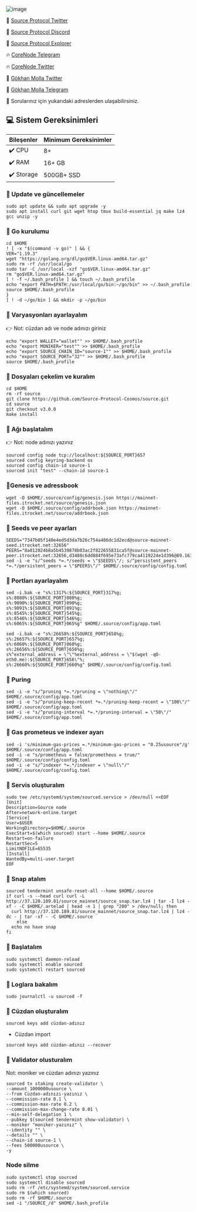 ![image](https://github.com/molla202/Source-sourcetest-1/assets/91562185/873a99e6-aff2-4da5-a02a-16f9513b6b6c)

🌟 [Source Protocol Twitter](https://twitter.com/SourceProtocol_)

🌟 [Source Protocol Discord](https://discord.gg/MuPN6kJbCK)

🌟 [Source Protocol Explorer](https://mainnet.itrocket.net/source/staking/sourcevaloper12xtalgwjakzdz4q8s05zkm0a3nkr5wlua77q2k)

🔥 [CoreNode Telegram](https://t.me/corenode)

🔥 [CoreNode Twitter](https://twitter.com/corenodehq)

💬 [Gökhan Molla Twitter](https://twitter.com/gokhan_molla)

💬 [Gökhan Molla Telegram](https://t.me/gokhan_molla)

💬 Sorularınız için yukarıdaki adreslerden ulaşabilirsiniz.


 ## 💻 Sistem Gereksinimleri
| Bileşenler | Minimum Gereksinimler | 
| ------------ | ------------ |
| ✔️ CPU |	8+ |
| ✔️ RAM	| 16+ GB |
| ✔️ Storage	| 500GB+ SSD |


### 🚧 Update ve güncellemeler
```
sudo apt update && sudo apt upgrade -y
sudo apt install curl git wget htop tmux build-essential jq make lz4 gcc unzip -y
```

### 🚧 Go kurulumu
```
cd $HOME
! [ -x "$(command -v go)" ] && {
VER="1.19.3"
wget "https://golang.org/dl/go$VER.linux-amd64.tar.gz"
sudo rm -rf /usr/local/go
sudo tar -C /usr/local -xzf "go$VER.linux-amd64.tar.gz"
rm "go$VER.linux-amd64.tar.gz"
[ ! -f ~/.bash_profile ] && touch ~/.bash_profile
echo "export PATH=$PATH:/usr/local/go/bin:~/go/bin" >> ~/.bash_profile
source $HOME/.bash_profile
}
[ ! -d ~/go/bin ] && mkdir -p ~/go/bin
```
### 🚧 Varyasyonları ayarlayalım
👉 Not: cüzdan adı ve node adınızı giriniz
```
echo "export WALLET="wallet"" >> $HOME/.bash_profile
echo "export MONIKER="test"" >> $HOME/.bash_profile
echo "export SOURCE_CHAIN_ID="source-1"" >> $HOME/.bash_profile
echo "export SOURCE_PORT="32"" >> $HOME/.bash_profile
source $HOME/.bash_profile
```
### 🚧 Dosyaları çekelim ve kuralım
```
cd $HOME
rm -rf source
git clone https://github.com/Source-Protocol-Cosmos/source.git
cd source
git checkout v3.0.0
make install
```
### 🚧 Ağı başlatalım
👉 Not: node adınızı yazınız
```
sourced config node tcp://localhost:${SOURCE_PORT}657
sourced config keyring-backend os
sourced config chain-id source-1
sourced init "test" --chain-id source-1
```
### 🚧Genesis ve adressbook
```
wget -O $HOME/.source/config/genesis.json https://mainnet-files.itrocket.net/source/genesis.json
wget -O $HOME/.source/config/addrbook.json https://mainnet-files.itrocket.net/source/addrbook.json
```
### 🚧 Seeds ve peer ayarları
```
SEEDS="7347b05f140e4ed5d3da7b26c754a486dc1d2ecd@source-mainnet-seed.itrocket.net:32656"
PEERS="8a812024b8a5b4539878b03ac2f822655831ca5f@source-mainnet-peer.itrocket.net:32656,d3480c6dd884f695e73afc779ca4119224e1d396@89.163.157.252:30656,8b7fd04ce47825b030daf93a20ed63a5422c6471@65.109.94.250:30656,2bf28f66b5240fc8010181aa840515ed46906b93@65.109.24.82:28656,3a3c70cf92899cf7fedc9ceb135c6c64209b42aa@159.69.155.107:26656,bb2263aa7006d52aff93bb40841f0dd486a99463@86.48.2.235:26656,5ac19cb6766f29813bb5c515f7f17d5b2cd972db@173.249.45.4:26656,29aaebc5b17674c3529ac1a4a4d040824aba64fa@54.202.237.247:26656,a43ca8d53c5bc6727dd2eebe7b1a1350bcecbae6@135.181.198.246:26656,0107ac60e43f3b3d395fea706cb54877a3241d21@35.87.85.162:26656,96d63849a529a15f037a28c276ea6e3ac2449695@34.222.1.252:26656"
sed -i -e "s/^seeds *=.*/seeds = \"$SEEDS\"/; s/^persistent_peers *=.*/persistent_peers = \"$PEERS\"/" $HOME/.source/config/config.toml
```
### 🚧 Portları ayarlayalım
```
sed -i.bak -e "s%:1317%:${SOURCE_PORT}317%g;
s%:8080%:${SOURCE_PORT}080%g;
s%:9090%:${SOURCE_PORT}090%g;
s%:9091%:${SOURCE_PORT}091%g;
s%:8545%:${SOURCE_PORT}545%g;
s%:8546%:${SOURCE_PORT}546%g;
s%:6065%:${SOURCE_PORT}065%g" $HOME/.source/config/app.toml
```
```
sed -i.bak -e "s%:26658%:${SOURCE_PORT}658%g;
s%:26657%:${SOURCE_PORT}657%g;
s%:6060%:${SOURCE_PORT}060%g;
s%:26656%:${SOURCE_PORT}656%g;
s%^external_address = \"\"%external_address = \"$(wget -qO- eth0.me):${SOURCE_PORT}656\"%;
s%:26660%:${SOURCE_PORT}660%g" $HOME/.source/config/config.toml
```
### 🚧 Puring
```
sed -i -e "s/^pruning *=.*/pruning = \"nothing\"/" $HOME/.source/config/app.toml
sed -i -e "s/^pruning-keep-recent *=.*/pruning-keep-recent = \"100\"/" $HOME/.source/config/app.toml
sed -i -e "s/^pruning-interval *=.*/pruning-interval = \"50\"/" $HOME/.source/config/app.toml
```
### 🚧 Gas prometeus ve indexer ayarı
```
sed -i 's/minimum-gas-prices =.*/minimum-gas-prices = "0.25usource"/g' $HOME/.source/config/app.toml
sed -i -e "s/prometheus = false/prometheus = true/" $HOME/.source/config/config.toml
sed -i -e "s/^indexer *=.*/indexer = \"null\"/" $HOME/.source/config/config.toml
```
### 🚧 Servis oluşturalım
```
sudo tee /etc/systemd/system/sourced.service > /dev/null <<EOF
[Unit]
Description=Source node
After=network-online.target
[Service]
User=$USER
WorkingDirectory=$HOME/.source
ExecStart=$(which sourced) start --home $HOME/.source
Restart=on-failure
RestartSec=5
LimitNOFILE=65535
[Install]
WantedBy=multi-user.target
EOF
```
### 🚧 Snap atalım
```
sourced tendermint unsafe-reset-all --home $HOME/.source
if curl -s --head curl curl -L http://37.120.189.81/source_mainnet/source_snap.tar.lz4 | tar -I lz4 -xf - -C $HOME/.artelad | head -n 1 | grep "200" > /dev/null; then
  curl http://37.120.189.81/source_mainnet/source_snap.tar.lz4 | lz4 -dc - | tar -xf - -C $HOME/.source
    else
  echo no have snap
fi
```
### 🚧 Başlatalım
```
sudo systemctl daemon-reload
sudo systemctl enable sourced
sudo systemctl restart sourced
```
### 🚧 Loglara bakalım
```
sudo journalctl -u sourced -f
```
### 🚧 Cüzdan oluşturalım
```
sourced keys add cüzdan-adınız
```
- Cüzdan import
```
sourced keys add cüzdan-adınız --recover
```
### 🚧 Validator olusturalım
Not: moniker ve cüzdan adınızı yazınız
```
sourced tx staking create-validator \
--amount 1000000usource \
--from Cüzdan-adınızı-yazınız \
--commission-rate 0.1 \
--commission-max-rate 0.2 \
--commission-max-change-rate 0.01 \
--min-self-delegation 1 \
--pubkey $(sourced tendermint show-validator) \
--moniker "moniker-yazınız" \
--identity "" \
--details "" \
--chain-id source-1 \
--fees 500000usource \
-y
```
### Node silme
```
sudo systemctl stop sourced
sudo systemctl disable sourced
sudo rm -rf /etc/systemd/system/sourced.service
sudo rm $(which sourced)
sudo rm -rf $HOME/.source
sed -i "/SOURCE_/d" $HOME/.bash_profile
```



